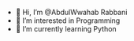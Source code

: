 - 👋 Hi, I’m @AbdulWwahab Rabbani
- 👀 I’m interested in Programming
- 🌱 I’m currently learning Python


<!---
AbdulWwahab18/AbdulWwahab18 is a ✨ special ✨ repository because its `README.md` (this file) appears on your GitHub profile.
You can click the Preview link to take a look at your changes.
--->
